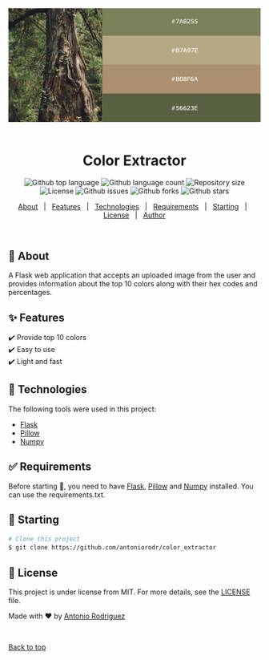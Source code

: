 <div align="center" id="top"> 
  <img src="./.github/app.gif" alt="color_extractor" />
  &#xa0;
  <!-- <a href="https://color_extractor.netlify.app">Demo</a> -->
</div>

<h1 align="center">Color Extractor</h1>

<p align="center">
  <img alt="Github top language" src="https://img.shields.io/github/languages/top/antoniorodr/color_extractor?color=56BEB8">

  <img alt="Github language count" src="https://img.shields.io/github/languages/count/antoniorodr/color_extractor?color=56BEB8">

  <img alt="Repository size" src="https://img.shields.io/github/repo-size/antoniorodr/color_extractor?color=56BEB8">

  <img alt="License" src="https://img.shields.io/github/license/antoniorodr/color_extractor?color=56BEB8">

  <img alt="Github issues" src="https://img.shields.io/github/issues/antoniorodr/color_extractor?color=56BEB8" />

  <img alt="Github forks" src="https://img.shields.io/github/forks/antoniorodr/color_extractor?color=56BEB8" />

  <img alt="Github stars" src="https://img.shields.io/github/stars/antoniorodr/color_extractor?color=56BEB8" />
</p>

<!-- Status -->

<!-- <h4 align="center"> 
	🚧  color_extractor 🚀 Under construction...  🚧
</h4> 

<hr> -->

<p align="center">
  <a href="#dart-about">About</a> &#xa0; | &#xa0; 
  <a href="#sparkles-features">Features</a> &#xa0; | &#xa0;
  <a href="#rocket-technologies">Technologies</a> &#xa0; | &#xa0;
  <a href="#white_check_mark-requirements">Requirements</a> &#xa0; | &#xa0;
  <a href="#checkered_flag-starting">Starting</a> &#xa0; | &#xa0;
  <a href="#memo-license">License</a> &#xa0; | &#xa0;
  <a href="https://github.com/antoniorodr" target="_blank">Author</a>
</p>

<br>

## :dart: About ##

A Flask web application that accepts an uploaded image from the user and provides information about the top 10 colors along with their hex codes and percentages.

## :sparkles: Features ##

:heavy_check_mark: Provide top 10 colors\
:heavy_check_mark: Easy to use\
:heavy_check_mark: Light and fast

## :rocket: Technologies ##

The following tools were used in this project:

- [Flask](https://flask.palletsprojects.com/en/stable/)
- [Pillow](https://pillow.readthedocs.io/en/stable/)
- [Numpy](https://numpy.org)

## :white_check_mark: Requirements ##

Before starting :checkered_flag:, you need to have [Flask](https://flask.palletsprojects.com/en/stable/), [Pillow](https://pillow.readthedocs.io/en/stable/) and [Numpy](https://numpy.org) installed. You can use the requirements.txt.

## :checkered_flag: Starting ##

```bash
# Clone this project
$ git clone https://github.com/antoniorodr/color_extractor
```

## :memo: License ##

This project is under license from MIT. For more details, see the [LICENSE](LICENSE.md) file.


Made with :heart: by <a href="https://github.com/antoniorodr" target="_blank">Antonio Rodriguez</a>

&#xa0;

<a href="#top">Back to top</a>
